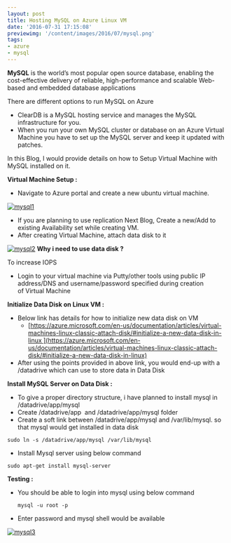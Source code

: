```yaml
---
layout: post
title: Hosting MySQL on Azure Linux VM
date: '2016-07-31 17:15:08'
previewimg: '/content/images/2016/07/mysql.png'
tags:
- azure
- mysql
---
```


**MySQL** is the world’s most popular open source database, enabling the cost-effective delivery of reliable, high-performance and scalable Web-based and embedded database applications

There are different options to run MySQL on Azure

- ClearDB is a MySQL hosting service and manages the MySQL infrastructure for you.
- When you run your own MySQL cluster or database on an Azure Virtual Machine you have to set up the MySQL server and keep it updated with patches.

In this Blog, I would provide details on how to Setup Virtual Machine with MySQL installed on it. 

**Virtual Machine Setup :**

*   Navigate to Azure portal and create a new ubuntu virtual machine.

[![mysql1](https://msdnshared.blob.core.windows.net/media/2016/07/mysql1.png)](https://msdnshared.blob.core.windows.net/media/2016/07/mysql1.png)

*   If you are planning to use replication Next Blog, Create a new/Add to existing Availability set while creating VM.
*   After creating Virtual Machine, attach data disk to it

[![mysql2](https://msdnshared.blob.core.windows.net/media/2016/07/mysql2.png)](https://msdnshared.blob.core.windows.net/media/2016/07/mysql2.png) 
**Why i need to use data disk ?** 

To increase IOPS  

*   Login to your virtual machine via Putty/other tools using public IP address/DNS and username/password specified during creation of Virtual Machine

**Initialize Data Disk on Linux VM :**

*   Below link has details for how to initialize new data disk on VM
    *   [https://azure.microsoft.com/en-us/documentation/articles/virtual-machines-linux-classic-attach-disk/#initialize-a-new-data-disk-in-linux ](https://azure.microsoft.com/en-us/documentation/articles/virtual-machines-linux-classic-attach-disk/#initialize-a-new-data-disk-in-linux)
*   After using the points provided in above link, you would end-up with a /datadrive which can use to store data in Data Disk

**Install MySQL Server on Data Disk :**

*   To give a proper directory structure, i have planned to install mysql in /datadrive/app/mysql
*   Create /datadrive/app  and /datadrive/app/mysql folder
*   Create a soft link between /datadrive/app/mysql and /var/lib/mysql. so that mysql would get installed in data disk

   `sudo ln -s /datadrive/app/mysql /var/lib/mysql`

*   Install Mysql server using below command

   `sudo apt-get install mysql-server`

**Testing :**

*   You should be able to login into mysql using below command

    `mysql -u root -p`
*   Enter password and mysql shell would be available

[![mysql3](https://msdnshared.blob.core.windows.net/media/2016/07/mysql3.png)](https://msdnshared.blob.core.windows.net/media/2016/07/mysql3.png)   